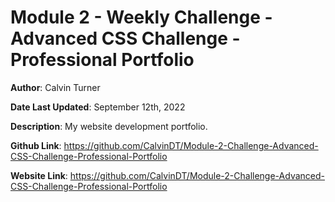 # Module 2 - Weekly Challenge - Advanced CSS Challenge - Professional Portfolio

**Author**: Calvin Turner

**Date Last Updated**: September 12th, 2022

**Description**: My website development portfolio.

**Github Link**: https://github.com/CalvinDT/Module-2-Challenge-Advanced-CSS-Challenge-Professional-Portfolio

**Website Link**: https://github.com/CalvinDT/Module-2-Challenge-Advanced-CSS-Challenge-Professional-Portfolio
